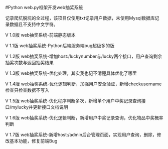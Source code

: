
#Python web.py框架开发web抽奖系统

记录爬坑脱坑的全过程，该项目仅使用txt记录用户数据，未使用Mysql数据库记录数据且不支持中文字符。

V 1.0版 web抽奖系统-前端静态版本

V 1.1版 web抽奖系统-Python后端服务端bug超级多的版

V 1.2版 web抽奖系统-增加host:/luckynumber与/lucky两个接口，用户查询剩余抽奖次数与返回抽奖结果

V 1.3版 web抽奖系统-优化处理，其实我也记不清楚具体优化了哪里

V 1.4版 web抽奖系统-优化逻辑判断，加强用户安全验证，新增checkusername检查只检查数据不写入

V 1.5版 web抽奖系统-优化程序判断多次，新增单个用户中奖记录查询接口/mylucky并更新接口文档说明

V 1.6版 web抽奖系统-优化逻辑判断，新增用户中奖记录查询，优化物品中奖概率判断

V 1.7版 web抽奖系统-新增host:/admin后台管理页面，实现用户查询，删除，修改基本功能，修复前端Bug


